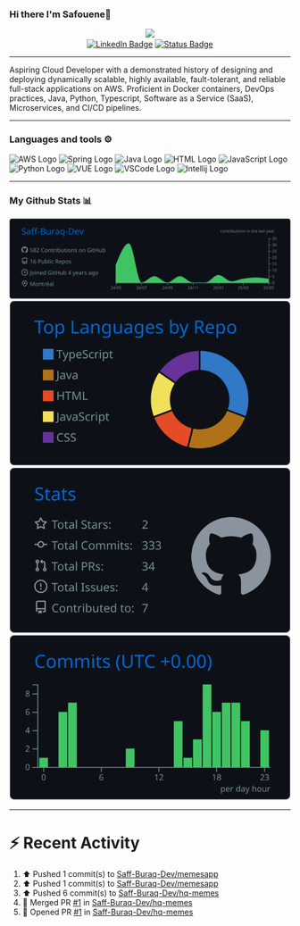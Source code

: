 ### Hi there I'm Safouene👋

<div id="header" align="center">
  <img src="https://i.giphy.com/media/v1.Y2lkPTc5MGI3NjExZDM1OWpzYmFsbXNuM2p0bmcwYWJ2ZWprOGdhbWI0djB5bDlyNTZ3eiZlcD12MV9pbnRlcm5hbF9naWZfYnlfaWQmY3Q9Zw/kdiLau77NE9Z8vxGSO/giphy.gif" width="200"/>
</div>

<div id="tags" align="center">
    <a href="www.linkedin.com/in/safouene-gharbi/" target="_blank"><img src="https://img.shields.io/badge/LinkedIn-blue?style=social&logo=linkedin" alt="LinkedIn Badge"></a>
    <a href="https://blog.gharbidev.com/" target="_blank"><img src="https://img.shields.io/static/v1?label=GharbiDev&message=UP&color=GREEN" alt="Status Badge"></a>
</div>


---

Aspiring Cloud Developer with a demonstrated history of designing and deploying dynamically scalable, highly available, fault-tolerant, and reliable full-stack applications on AWS. Proficient in Docker containers, DevOps practices, Java, Python, Typescript, Software as a Service (SaaS), Microservices, and CI/CD pipelines.

---

### Languages and tools ⚙️
<!-- For more icons please follow  https://github.com/MikeCodesDotNET/ColoredBadges -->
<p>
<img src="https://zeevector.com/wp-content/uploads/Aws-Logo-PNG-White.png" alt="AWS Logo" width="50" height="50"/> 
<img src="https://cdn.worldvectorlogo.com/logos/spring-3.svg" alt="Spring Logo" width="50" height="50"/>
<img src="https://cdn.worldvectorlogo.com/logos/java-4.svg" alt="Java Logo" width="50" height="50"/>
<img src="https://www.svgrepo.com/show/303205/html-5-logo.svg" alt="HTML Logo" width="50" height="50"/> 
<img src="https://cdn.worldvectorlogo.com/logos/logo-javascript.svg" alt="JavaScript Logo" width="50" height="50"/> <img src="https://cdn.worldvectorlogo.com/logos/python-5.svg" alt="Python Logo" width="50" height="50"/> 
<img src="https://cdn.worldvectorlogo.com/logos/vue-9.svg" alt="VUE Logo" width="50" height="50"/>
<img src="https://cdn.worldvectorlogo.com/logos/visual-studio-code-1.svg" alt="VSCode Logo" width="50" height="50"/>
<img src="https://cdn.worldvectorlogo.com/logos/intellij-idea-1.svg" alt="Intellij Logo" width="50" height="50"/>
</p>

---

### My Github Stats 📊

[![](https://raw.githubusercontent.com/Saff-Buraq-Dev/Saff-Buraq-Dev/master/profile-summary-card-output/github_dark/0-profile-details.svg)](https://github.com/vn7n24fzkq/github-profile-summary-cards)
[![](https://raw.githubusercontent.com/Saff-Buraq-Dev/Saff-Buraq-Dev/master/profile-summary-card-output/github_dark/1-repos-per-language.svg)](https://github.com/vn7n24fzkq/github-profile-summary-cards)
[![](https://raw.githubusercontent.com/Saff-Buraq-Dev/Saff-Buraq-Dev/master/profile-summary-card-output/github_dark/3-stats.svg)](https://github.com/vn7n24fzkq/github-profile-summary-cards) [![](https://raw.githubusercontent.com/Saff-Buraq-Dev/Saff-Buraq-Dev/master/profile-summary-card-output/github_dark/4-productive-time.svg)](https://github.com/vn7n24fzkq/github-profile-summary-cards)

---

# :zap: Recent Activity

<!--RECENT_ACTIVITY:start-->
1. ⬆️ Pushed 1 commit(s) to [Saff-Buraq-Dev/memesapp](https://github.com/Saff-Buraq-Dev/memesapp)<br>
2. ⬆️ Pushed 1 commit(s) to [Saff-Buraq-Dev/memesapp](https://github.com/Saff-Buraq-Dev/memesapp)<br>
3. ⬆️ Pushed 6 commit(s) to [Saff-Buraq-Dev/hq-memes](https://github.com/Saff-Buraq-Dev/hq-memes)<br>
4. 🎉 Merged PR [#1](https://github.com/Saff-Buraq-Dev/hq-memes/pull/1) in [Saff-Buraq-Dev/hq-memes](https://github.com/Saff-Buraq-Dev/hq-memes)<br>
5. 💪 Opened PR [#1](https://github.com/Saff-Buraq-Dev/hq-memes/pull/1) in [Saff-Buraq-Dev/hq-memes](https://github.com/Saff-Buraq-Dev/hq-memes)<br>
<!--RECENT_ACTIVITY:end-->

<br/>

<!--
**Saff-Buraq-Dev/Saff-Buraq-Dev** is a ✨ _special_ ✨ repository because its `README.md` (this file) appears on your GitHub profile.

Here are some ideas to get you started:

- 🔭 I’m currently working on ...
- 🌱 I’m currently learning ...
- 👯 I’m looking to collaborate on ...
- 🤔 I’m looking for help with ...
- 💬 Ask me about ...
- 📫 How to reach me: ...
- 😄 Pronouns: ...
- ⚡ Fun fact: ...
-->
